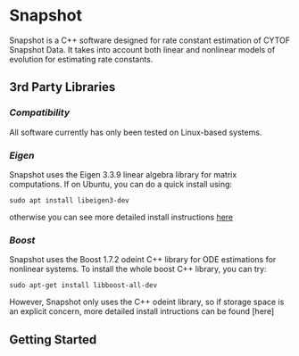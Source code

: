 # **Snapshot**
Snapshot is a C++ software designed for rate constant estimation of CYTOF Snapshot Data. 
It takes into account both linear and nonlinear models of evolution for estimating rate constants.

## **3rd Party Libraries**

### *Compatibility*
All software currently has only been tested on Linux-based systems.

### *Eigen*
Snapshot uses the Eigen 3.3.9 linear algebra library for matrix computations. If on Ubuntu, you can do a quick install using:

    sudo apt install libeigen3-dev

otherwise you can see more detailed install instructions [here](https://eigen.tuxfamily.org/dox/GettingStarted.html)

### *Boost*
Snapshot uses the Boost 1.7.2 odeint C++ library for ODE estimations for nonlinear systems. To install the whole boost C++ library, you can try:

    sudo apt-get install libboost-all-dev

However, Snapshot only uses the C++ odeint library, so if storage space is an explicit concern, more
detailed install intructions can be found [here]

## **Getting Started** ##











